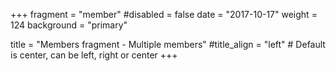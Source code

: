 +++
fragment = "member"
#disabled = false
date = "2017-10-17"
weight = 124
background = "primary"

title = "Members fragment - Multiple members"
#title_align = "left" # Default is center, can be left, right or center
+++
